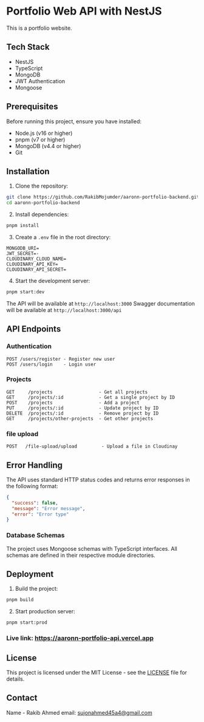 # Portfolio Web API with NestJS

This is a portfolio website.

## Tech Stack

- NestJS
- TypeScript
- MongoDB
- JWT Authentication
- Mongoose

## Prerequisites

Before running this project, ensure you have installed:

- Node.js (v16 or higher)
- pnpm (v7 or higher)
- MongoDB (v4.4 or higher)
- Git

## Installation

1. Clone the repository:

```bash
git clone https://github.com/RakibMojumder/aaronn-portfolio-backend.git
cd aaronn-portfolio-backend
```

2. Install dependencies:

```bash
pnpm install
```

3. Create a `.env` file in the root directory:

```env
MONGODB_URI=
JWT_SECRET=-
CLOUDINARY_CLOUD_NAME=
CLOUDINARY_API_KEY=
CLOUDINARY_API_SECRET=
```

4. Start the development server:

```bash
pnpm start:dev
```

The API will be available at `http://localhost:3000`
Swagger documentation will be available at `http://localhost:3000/api`

## API Endpoints

### Authentication

```
POST /users/register - Register new user
POST /users/login    - Login user
```

### Projects

```
GET     /projects                 - Get all projects
GET     /projects/:id             - Get a single project by ID
POST    /projects                 - Add a project
PUT     /projects/:id             - Update project by ID
DELETE  /projects/:id             - Remove project by ID
GET     /projects/other-projects  - Get other projects
```

### file upload

```
POST   /file-upload/upload         - Upload a file in Cloudinay
```

## Error Handling

The API uses standard HTTP status codes and returns error responses in the following format:

```json
{
  "success": false,
  "message": "Error message",
  "error": "Error type"
}
```

### Database Schemas

The project uses Mongoose schemas with TypeScript interfaces. All schemas are defined in their respective module directories.

## Deployment

1. Build the project:

```bash
pnpm build
```

2. Start production server:

```bash
pnpm start:prod
```

### Live link: https://aaronn-portfolio-api.vercel.app

## License

This project is licensed under the MIT License - see the [LICENSE](LICENSE) file for details.

## Contact

Name - Rakib Ahmed
email: sujonahmed45a4@gmail.com
